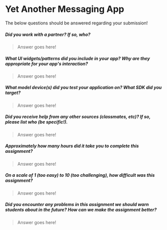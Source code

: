 # Yet Another Messaging App

The below questions should be answered regarding your submission!

##### Did you work with a partner? If so, who? #####
> Answer goes here!


##### What UI widgets/patterns did you include in your app? Why are they appropriate for your app's interaction? #####
> Answer goes here!


##### What model device(s) did you test your application on? What SDK did you target? #####
> Answer goes here!


##### Did you receive help from any other sources (classmates, etc)? If so, please list who (be specific!). #####
> Answer goes here!


##### Approximately how many hours did it take you to complete this assignment? #####
> Answer goes here!


##### On a scale of 1 (too easy) to 10 (too challenging), how difficult was this assignment? #####
> Answer goes here!


##### Did you encounter any problems in this assignment we should warn students about in the future? How can we make the assignment better? #####
> Answer goes here!
